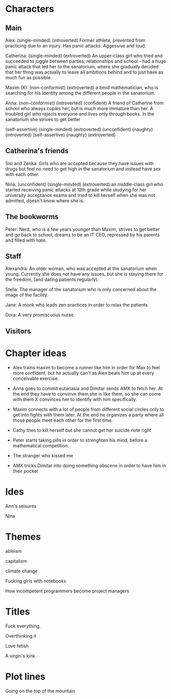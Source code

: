 Characters
===

Main 
--- 

Alex: (single-minded) (introverted) Former athlete, prevented from practicing due to an injury. Has panic attacks. Aggessive and loud.  

Catherina: (single-minded) (extroverted) An upper-class girl who tried and succeeded to juggle between parties, relationships and school - had a huge panic attack that led her to the sanatorium, where she gradually decided that her thing was actually to leave all ambitions behind and to just have as much fun as possible. 

Maxim (X): (non-conformist) (extroverted) a timid mathematician, who is searching for his identity among the different people in the sanatorium.

Anna: (non-conformist) (introverted) (confident) A friend of Catherine from school who always copies her, but is much more immature than her. A troubled girl who rejects everyone and lives only through books. In the sanatorium she strives to get better


(self-assertive) (single-minded) (extroverted) 
(unconfident) (naughty) (introverted)
(self-assertive) (naughty) (extroverted)

Catherina's friends
---

Sisi and Zenka: Girls who are accepted because they have issues with drugs but feel no need to get high in the sanatorium and instead have sex with each other.

Nina: (unconfident) (single-minded) (extroverted) an middle-class girl who started receiving panic attacks at 12th grade while studying for her university acceptance exams and tried to kill herself when she was not admitted, doesn't know where she is.

The bookworms
---

Peter: Nerd, who is a few years younger than Maxim, strives to get better and go back to school, dreams to be an IT CEO, repressed by his parents and filled with hate.

Staff
---

Alexandra: An older woman, who was accepted at the sanatorium when young. Currently she does not have any issues, but she is staying there for the freedom, (and dating patients regularly).

Stella: The manager of the sanatorium who is only concerned about the image of the facility.

Jane: A monk who leads zen practices in order to relax the patients

Dora: A very promiscuous nurse.

Visitors
---

Chapter ideas
===
- Alex trains maxim to become a runner like him in order for Max to feel more confident, but he actually can't as Alex beats him up at every conceivable exercise. 
- Anna goes to commit eutanasia and Dimitar sends AMX to fetch her. At the end they have to convinve them she is like them, so she can come with them X convinces her to identify with him specifically.

- Maxim connects with a lot of people from different social circles only to get into fights with them later. At the end he organizes a party where all those people meet each other for the first time.

- Cathy tries to kill herself but she cannot get her suicide note right

- Peter starts taking pills in order to strenghten his mind, before a mathematical competition.

- The stranger who kissed me

- AMX tricks Dimitar into doing something obscene in order to have him in their pocket

Ides
===

Ann's seisures

Nina

Themes
===

ableism

capitalism

climate change

Fucking girls with notebooks 

How incompetent programmers become project managers 

Titles
===

Fuck everything.

Overthinking it

Love fetish

A virgin's kink

Plot lines
===

Going on the top of the mountain


